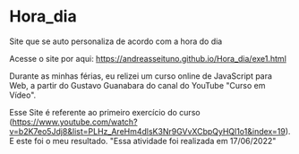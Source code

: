 # Hora_dia
 Site que se auto personaliza de acordo com a hora do dia

Acesse o site por aqui: https://andreasseituno.github.io/Hora_dia/exe1.html

Durante as minhas férias, eu relizei um curso online de JavaScript para Web, a partir do Gustavo Guanabara do canal do YouTube "Curso em Vídeo".

Esse Site é referente ao primeiro exercício do curso (https://www.youtube.com/watch?v=b2K7eo5Jdj8&list=PLHz_AreHm4dlsK3Nr9GVvXCbpQyHQl1o1&index=19). E este foi o meu resultado. "Essa atividade foi realizada em 17/06/2022"
